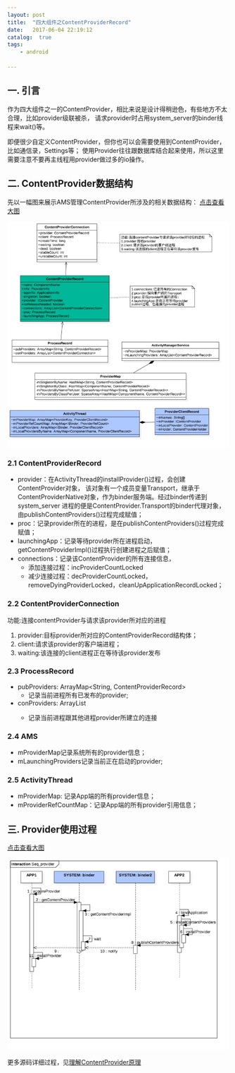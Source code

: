 ```yaml
---
layout: post
title:  "四大组件之ContentProviderRecord"
date:   2017-06-04 22:19:12
catalog:  true
tags:
    - android

---
```


## 一. 引言

作为四大组件之一的ContentProvider，相比来说是设计得稍逊色，有些地方不太合理，比如provider级联被杀，
请求provider时占用system_server的binder线程来wait()等。

即便很少自定义ContentProvider，但你也可以会需要使用到ContentProvider，比如通信录，Settings等；
使用Provider往往跟数据库结合起来使用，所以这里需要注意不要再主线程用provider做过多的io操作。

## 二. ContentProvider数据结构

先以一幅图来展示AMS管理ContentProvider所涉及的相关数据结构：
[点击查看大图](http://www.gityuan.com/images/ams/provider/content_provider_record.jpg)

![content_provider_record](/images/ams/provider/content_provider_record.jpg)

### 2.1 ContentProviderRecord

- provider：在ActivityThread的installProvider()过程，会创建ContentProvider对象，
该对象有一个成员变量Transport，继承于ContentProviderNative对象，作为binder服务端。经过binder传递到system_server
进程的便是ContentProvider.Transport的binder代理对象， 由publishContentProviders()过程完成赋值；
- proc：记录provider所在的进程，是在publishContentProviders()过程完成赋值；
- launchingApp：记录等待provider所在进程启动，getContentProviderImpl()过程执行创建进程之后赋值；
- connections：记录该ContentProvider的所有连接信息，
  - 添加连接过程：incProviderCountLocked
  - 减少连接过程：decProviderCountLocked，removeDyingProviderLocked，cleanUpApplicationRecordLocked；

### 2.2 ContentProviderConnection

功能:连接contentProvider与请求该provider所对应的进程

1. provider:目标provider所对应的ContentProviderRecord结构体；
2. client:请求该provider的客户端进程；
3. waiting:该连接的client进程正在等待该provider发布

### 2.3 ProcessRecord

- pubProviders: ArrayMap<String, ContentProviderRecord>
  - 记录当前进程所有已发布的provider;
- conProviders: ArrayList<ContentProviderConnection>
  - 记录当前进程跟其他进程provider所建立的连接
  
### 2.4 AMS

- mProviderMap记录系统所有的provider信息；
- mLaunchingProviders记录当前正在启动的provider;

### 2.5 ActivityThread

- mProviderMap: 记录App端的所有provider信息；
- mProviderRefCountMap：记录App端的所有provider引用信息；


## 三. Provider使用过程

[点击查看大图](http://www.gityuan.com/images/ams/provider/Seq_provider.jpg)

![Seq_provider](/images/ams/provider/Seq_provider.jpg)

更多源码详细过程，见[理解ContentProvider原理](http://gityuan.com/2016/07/30/content-provider/)
